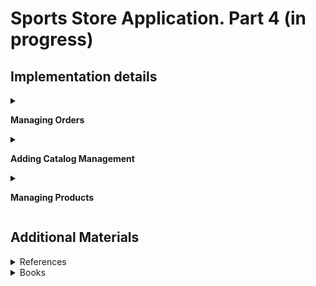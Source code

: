 # Sports Store Application. Part 4 (in progress)

## Implementation details

<details>
<summary>

**Managing Orders**
</summary>

- Go to the cloned repository of the previous step `Sport Store Application. Part 3`. 

- Switch to the `sports-store-application-4` branch and do a fast-forward merge according to changes from the `main` branch.

```
$ git checkout sports-store-application-4

$ git merge main --ff

```
- Continue your work in Visual Studio or other IDE.

- Builed project, run application and request http://localhost:5000/. Your app should be work.

- To create a simple administration tool that will let to view the orders that have been received and mark them as shipped, at first change the data model so that adminstator can record which orders have been shipped. Add a `Shipped` property in the Order.cs file (the `Models` Folder)

```
using System.ComponentModel.DataAnnotations;
using Microsoft.AspNetCore.Mvc.ModelBinding;

namespace SportsStore.Models
{
    public class Order
    {
        . . .

        [BindNever]
        public bool Shipped { get; set; }

        . . .
    }
}

```

- To update the database to reflect the addition of the `Shipped` property to the `Order` class, open a new command prompt or PowerShell window, navigate to the SportsStore project folder and run the following command: 

```
dotnet ef migrations add ShippedOrders

dotnet ef database update
```
- Add action methods in the `OrderController.cs` file in the `SportsStore/Controllers` folder - the `List` method will be use to display a list of the unshipped orders to the administrator and the `MarkShipped` method will  be receive a POST request that specifies the ID of an order, which is used to locate the corresponding Order object from the repository so that the Shipped property can be set to true and saved.
 
```
using Microsoft.AspNetCore.Mvc;
using SportsStore.Models;
using SportsStore.Models.Repository;

namespace SportsStore.Controllers
{
    public class OrderController : Controller
    {
        . . .

        public ViewResult List() => View(orderRepository.Orders.Where(o => !o.Shipped));
        
        [HttpPost]
        public IActionResult MarkShipped(int orderId)
        {
            Order order = orderRepository
                .Orders
                .FirstOrDefault(o => o.OrderId == orderId);

            if (order != null)
            {
                order.Shipped = true;
                orderRepository.SaveOrder(order);
            }

            return RedirectToAction(nameof(List));
        }

        . . .
    }
}

```
- To display the list of unshipped orders add a `List.cshtml` view file to the Views/Order folder and add the markup shown below

```
@model IQueryable<Order>

@{
    Layout = "_AdminLayout";
}

@if (Model.Any())
{
    <table class="table table-bordered table-striped">
        <tr>
            <th>Name</th>
            <th>Zip</th>
            <th colspan="2">Details</th>
            <th></th>
        </tr>
        @foreach (Order o in Model)
        {
            <tr>
                <td>@o.Name</td>
                <td>@o.Zip</td>
                <th>Product</th>
                <th>Quantity</th>
                <td>
                    <form asp-action="MarkShipped" method="post">
                        <input type="hidden" name="orderId" value="@o.OrderId" />
                        <button type="submit" class="btn btn-sm btn-danger">
                            Ship
                        </button>
                    </form>
                </td>
            </tr>
            @foreach (CartLine line in o.Lines)
            {
                <tr>
                    <td colspan="2"></td>
                    <td>@line.Product.Name</td>
                    <td>@line.Quantity</td>
                    <td></td>
                </tr>
            }
        }
    </table>
}
else
{
    <div class="text-center">No Unshipped Orders</div>
}

```
- Add a `_AdminLayout.cshtml` layout view in the Views/Shared folder with the following markup

```
<!DOCTYPE html>
<html>
<head>
    <meta name="viewport" content="width=device-width" />
    <title>SportsStore</title>
    <link href="/lib/bootstrap/css/bootstrap.min.css" rel="stylesheet" />
</head>
<body>
    <div class="bg-info text-white p-2">
        <div class="container-fluid">
            <span class="navbar-brand">SPORTS STORE Administration</span>
        </div>
    </div>
    <div class="container-fluid">
        <div class="row p-2">
            <div class="col-3">
                <div class="d-grid gap-1">
                    <a class="btn btn-outline-primary"
                       asp-action="List" asp-controller="Order">
                       Orders
                    </a>
                    <a class="btn btn-outline-primary"
                       asp-action="Products" asp-controller="Admin">
                        Products
                    </a>
                </div>
            </div>
            <div class="col-9">
                @RenderBody()
            </div>
        </div>
    </div>
</body>
</html>
```

- Builed project, run application and request http://localhost:5000/Orders/List.

</details>

<details>
<summary>

**Adding Catalog Management**

</summary>

- To create a simple administration tool that will let to view the orders that have been received and mark them as shipped, at first change the data model so that adminstator can record which orders have been shipped. Add a property in the `Order` class (the `SportsStore/Models` folder)

        public class Order
        {
            ...
            [BindNever] 
            public bool Shipped { get; set; }
        }

- To update the database to reflect the addition of the `Shipped` property to the `Order` class, open a new PowerShell window and run the command

        dotnet ef migrations add ShippedOrders

- To display two tables, one of which shows the orders waiting to be shipped and the other the shipped orders. Each order will be presented with a button that changes the shipping state. To avoid duplicating code and content, create a Razor Component that displays a table without knowing which 
category of order it is dealing with. Add a Razor Component named `OrderTable.razor` to the `Pages/Admin` folder

        <table class="table table-sm table-striped table-bordered">
            <thead>
            <tr>
                <th colspan="5" class="text-center">@TableTitle</th>
            </tr>
            </thead>
            <tbody>
            @if (Orders?.Count() > 0)
            {
                @foreach (Order o in Orders)
                {
                    <tr>
                        <td>@o.Name</td><td>@o.Zip</td><th>Product</th><th>Quantity</th>
                        <td>
                            <button class="btn btn-sm btn-danger"
                                    @onclick="@(e => OrderSelected.InvokeAsync(o.OrderId))">
                                @ButtonLabel
                            </button>
                        </td>
                    </tr>
                    @foreach (CartLine line in o.Lines)
                    {
                        <tr>
                            <td colspan="2"></td>
                            <td>@line.Product.Name</td><td>@line.Quantity</td>
                            <td></td>
                        </tr>
                    }
                }
            }
            else
            {
                <tr>
                    <td colspan="5" class="text-center">No Orders</td>
                </tr>
            }
            </tbody>
        </table>
        
        @code 
        {
        
            [Parameter]
            public string TableTitle { get; set; } = "Orders";
        
            [Parameter]
            public IEnumerable<Order> Orders { get; set; }
        
            [Parameter]
            public string ButtonLabel { get; set; } = "Ship";
        
            [Parameter]
            public EventCallback<int> OrderSelected { get; set; }
        
        }

- Remove the placeholder content in the Orders component and replace it with the code and content

        @page "/admin/orders"

        @inherits OwningComponentBase<IOrderRepository>

        <OrderTable TableTitle="Unshipped Orders" Orders="UnshippedOrders" ButtonLabel="Ship" OrderSelected="ShipOrder"/>
        <OrderTable TableTitle="Shipped Orders" Orders="ShippedOrders" ButtonLabel="Reset" OrderSelected="ResetOrder"/>
        <button class="btn btn-info" @onclick="@(e => UpdateData())">Refresh Data</button>

        @code 
        {
            public IOrderRepository Repository => Service;

            public IEnumerable<Order> AllOrders { get; set; }

            public IEnumerable<Order> UnshippedOrders { get; set; }

            public IEnumerable<Order> ShippedOrders { get; set; }

            protected async override Task OnInitializedAsync()
            {
                await UpdateData();
            }

            public async Task UpdateData()
            {
                AllOrders = await Repository.Orders.ToListAsync();
                UnshippedOrders = AllOrders.Where(o => !o.Shipped);
                ShippedOrders = AllOrders.Where(o => o.Shipped);
            }

            public void ShipOrder(int id) => UpdateOrder(id, true);

            public void ResetOrder(int id) => UpdateOrder(id, false);

            private void UpdateOrder(int id, bool shipValue)
            {
                Order o = Repository.Orders.FirstOrDefault(o => o.OrderId == id);
                o.Shipped = shipValue;
                Repository.SaveOrder(o);
            }
        }

- To see the new features, restart ASP.NET Core, request http://localhost:5000, and create an order. Once you have at least one order in the database, request http://localhost:5000/admin/orders, and you will see a summary of the order you created displayed in the Unshipped Orders table. Click the Ship button, and the order will be updated and moved to the Shipped Orders table 
  
    ![](Images/4.5.png)

</details>

<details>
<summary>

**Managing Products**
</summary>


- To add the features that allow a administrator to create, read, update, and delete products add new methods to the IStoreRepository interface

        public interface IStoreRepository
        {
            IQueryable<Product> Products { get; }
            void SaveProduct(Product p);
            void CreateProduct(Product p);
            void DeleteProduct(Product p);
        }

- Add implemention of this methods in the `EFStoreRepository` calss (the SportsStore/Models folder)

        public class EFStoreRepository : IStoreRepository
        {
            private StoreDbContext context;
    
            public EFStoreRepository(StoreDbContext ctx)
            {
                context = ctx;
            }
    
            public IQueryable<Product> Products => context.Products;
    
            public void CreateProduct(Product p)
            {
                context.Add(p);
                context.SaveChanges();
            }
    
            public void DeleteProduct(Product p)
            {
                context.Remove(p);
                context.SaveChanges();
            }
    
            public void SaveProduct(Product p)
            {
                context.SaveChanges();
            }
        }

- To validate the values the user provides when editing or creating Product objects,  add validation attributes to the Product data model class
    
        public class Product
        {
            public long ProductId { get; set; }

            [Required(ErrorMessage = "Please enter a product name")]
            public string Name { get; set; }

            [Required(ErrorMessage = "Please enter a description")]
            public string Description { get; set; }

            [Required]
            [Range(0.01, double.MaxValue,
                ErrorMessage = "Please enter a positive price")]
            [Column(TypeName = "decimal(8, 2)")]
            public decimal Price { get; set; }

            [Required(ErrorMessage = "Please specify a category")]
            public string Category { get; set; }
        }

- To provide the administrator a table of products with links to check and edit, replace the contents of the `Products.razor` file

        @page "/admin/products"
        @page "/admin"

        @inherits OwningComponentBase<IStoreRepository>

        <table class="table table-sm table-striped table-bordered">
            <thead>
            <tr>
                <th>ID</th><th>Name</th>
                <th>Category</th><th>Price</th><td/>
            </tr>
            </thead>
            <tbody>
            @if (ProductData?.Count() > 0)
            {
                @foreach (Product p in ProductData)
                {
                    <tr>
                        <td>@p.ProductId</td>
                        <td>@p.Name</td>
                        <td>@p.Category</td>
                        <td>@p.Price.ToString("c")</td>
                        <td>
                            <NavLink class="btn btn-info btn-sm"
                                     href="@GetDetailsUrl(p.ProductId)">
                                Details
                            </NavLink>
                            <NavLink class="btn btn-warning btn-sm"
                                     href="@GetEditUrl(p.ProductId)">
                                Edit
                            </NavLink>
                        </td>
                    </tr>
                }
            }
            else
            {
                <tr>
                    <td colspan="5" class="text-center">No Products</td>
                </tr>
            }
            </tbody>
        </table>
        <NavLink class="btn btn-primary" href="/admin/products/create">Create</NavLink>

        @code {
            public IStoreRepository Repository => Service;

            public IEnumerable<Product> ProductData { get; set; }

            protected async override Task OnInitializedAsync()
            {
                await UpdateData();
            }

            public async Task UpdateData()
            {
                ProductData = await Repository.Products.ToListAsync();
            }

            public string GetDetailsUrl(long id) => $"/admin/products/details/{id}";

            public string GetEditUrl(long id) => $"/admin/products/edit/{id}";
        }

- Restart ASP.NET Core and request http://localhost:5000/admin/products

    ![](Images/4.3.png)

- To reate the Detail Component the job of that is to display all the fields for a single `Product` object, add a Razor Component named `Details.razor` to the `Pages/Admin` folder

        @page "/admin/products/details/{id:long}"
        
        <h3 class="bg-info text-white text-center p-1">Details</h3>
        <table class="table table-sm table-bordered table-striped">
            <tbody>
            <tr>
                <th>ID</th><td>@Product.ProductId</td>
            </tr>
            <tr>
                <th>Name</th><td>@Product.Name</td>
            </tr>
            <tr>
                <th>Description</th><td>@Product.Description</td>
            </tr>
            <tr>
                <th>Category</th><td>@Product.Category</td>
            </tr>
            <tr>
                <th>Price</th><td>@Product.Price.ToString("C")</td>
            </tr>
            </tbody>
        </table>
        <NavLink class="btn btn-warning" href="@EditUrl">Edit</NavLink>
        <NavLink class="btn btn-secondary" href="/admin/products">Back</NavLink>
        
        @code {
        
            [Inject]
            public IStoreRepository Repository { get; set; }
        
            [Parameter]
            public long Id { get; set; }
        
            public Product Product { get; set; }
        
            protected override void OnParametersSet()
            {
                Product = Repository.Products.FirstOrDefault(p => p.ProductId == Id);
            }
        
            public string EditUrl => $"/admin/products/edit/{Product.ProductId}";
        }

-  Restart ASP.NET Core, request http://localhost:5000/admin/products, and click one of the `Details` buttons
  
    ![](Images/4.6.png)

- To support the operations to create and edit data, add a Razor Component named `Editor.razor` to the `Pages/Admin` folder

        @page "/admin/products/edit/{id:long}"
        @page "/admin/products/create"

        @inherits OwningComponentBase<IStoreRepository>

        <style>
            div.validation-message { color: rgb(220, 53, 69); font-weight: 500 }
        </style>

        <h3 class="bg-@ThemeColor text-white text-center p-1">@TitleText a Product</h3>
        <EditForm Model="Product" OnValidSubmit="SaveProduct">
            <DataAnnotationsValidator/>
            @if (Product.ProductId != 0)
            {
                <div class="form-group">
                    <label>ID</label>
                    <input class="form-control" disabled value="@Product.ProductId"/>
                </div>
            }
            <div class="form-group">
                <label>Name</label>
                <ValidationMessage For="@(() => Product.Name)"/>
                <InputText class="form-control" @bind-Value="Product.Name"/>
            </div>
            <div class="form-group">
                <label>Description</label>
                <ValidationMessage For="@(() => Product.Description)"/>
                <InputText class="form-control" @bind-Value="Product.Description"/>
            </div>
            <div class="form-group">
                <label>Category</label>
                <ValidationMessage For="@(() => Product.Category)"/>
                <InputText class="form-control" @bind-Value="Product.Category"/>
            </div>
            <div class="form-group">
                <label>Price</label>
                <ValidationMessage For="@(() => Product.Price)"/>
                <InputNumber class="form-control" @bind-Value="Product.Price"/>
            </div>
            <button type="submit" class="btn btn-@ThemeColor">Save</button>
            <NavLink class="btn btn-secondary" href="/admin/products">Cancel</NavLink>
        </EditForm>

        @code {
            public IStoreRepository Repository => Service;

            [Inject]
            public NavigationManager NavManager { get; set; }

            [Parameter]
            public long Id { get; set; } = 0;

            public Product Product { get; set; } = new Product();

            protected override void OnParametersSet()
            {
                if (Id != 0)
                {
                    Product = Repository.Products.FirstOrDefault(p => p.ProductId == Id);
                }
            }

            public void SaveProduct()
            {
                if (Id == 0)
                {
                    Repository.CreateProduct(Product);
                }
                else
                {
                    Repository.SaveProduct(Product);
                }
                NavManager.NavigateTo("/admin/products");
            }

            public string ThemeColor => Id == 0 ? "primary" : "warning";

            public string TitleText => Id == 0 ? "Create" : "Edit";
        }

- To see the editor, restart ASP.NET Core, request http://localhost:5000/admin, and click the `Edit` button
  
    ![](Images/4.3.png)  

    ![](Images/4.7.png)   

or request http://localhost:5000/admin, and click the `Create` button
  
    ![](Images/4.8.png)   

- To support the operations to delete, add in the `Products.razor` file in the `SportsStore/Pages/Admin` a `button`-tag and a `DeleteProduct` method

        @page "/admin/products"
        @page "/admin"

        @inherits OwningComponentBase<IStoreRepository>

        <table class="table table-sm table-striped table-bordered">
            <thead>
            <tr>
                <th>ID</th><th>Name</th>
                <th>Category</th><th>Price</th><td/>
            </tr>
            </thead>
            <tbody>
            @if (ProductData?.Count() > 0)
            {
                @foreach (Product p in ProductData)
                {
                    <tr>
                            ...
                            <button class="btn btn-danger btn-sm"
                                    @onclick="@(e => DeleteProduct(p))">
                                Delete
                            </button>

                        </td>
                    </tr>
                }
            }
            else
            {
                <tr>
                    <td colspan="5" class="text-center">No Products</td>
                </tr>
            }
            </tbody>
        </table>
        <NavLink class="btn btn-primary" href="/admin/products/create">Create</NavLink>

        @code {
            ...

            public async Task DeleteProduct(Product p)
            {
                Repository.DeleteProduct(p);
                await UpdateData();
            }

        }

-  Restart ASP.NET Core, request http://localhost:5000/admin/products, and click a `Delete` button to remove an object from the database

</details>

## Additional Materials

<details><summary>References
</summary> 

1. [Minimal APIs overview](https://docs.microsoft.com/en-us/aspnet/core/fundamentals/minimal-apis?view=aspnetcore-6.0)
1. [Get started with ASP.NET Core MVC](https://docs.microsoft.com/en-us/aspnet/core/tutorials/first-mvc-app/start-mvc?view=aspnetcore-6.0&tabs=visual-studio)
1. [Controllers](https://jakeydocs.readthedocs.io/en/latest/mvc/controllers/index.html)
1. [Views](https://jakeydocs.readthedocs.io/en/latest/mvc/views/index.html)
1. [Models](https://jakeydocs.readthedocs.io/en/latest/mvc/models/index.html)
1. [ASP.NET Core MVC with EF Core - tutorial series](https://docs.microsoft.com/en-us/aspnet/core/data/ef-mvc/?view=aspnetcore-6.0)
1. [Persist and retrieve relational data with Entity Framework Core](https://docs.microsoft.com/en-us/learn/modules/persist-data-ef-core/?view=aspnetcore-6.0)

</details>

<details><summary>Books
</summary> 

1. [Pro ASP.NET Core 6. Develop Cloud-Ready Web Applications Using MVC, Blazor, and Razor Pages 9th ed. Edition by Adam Freeman](https://www.amazon.com/Pro-ASP-NET-Core-Cloud-Ready-Applications/dp/1484279565/). Part 1. Chapeter 9. SportsStore: Completing the Cart.
1. [Pro ASP.NET Core 6. Develop Cloud-Ready Web Applications Using MVC, Blazor, and Razor Pages 9th ed. Edition by Adam Freeman](https://www.amazon.com/Pro-ASP-NET-Core-Cloud-Ready-Applications/dp/1484279565/). Part 2. Chapeter 13. Using URL Routing.
1. [Pro ASP.NET Core 6. Develop Cloud-Ready Web Applications Using MVC, Blazor, and Razor Pages 9th ed. Edition by Adam Freeman](https://www.amazon.com/Pro-ASP-NET-Core-Cloud-Ready-Applications/dp/1484279565/). Part 2. Chapeter 14. Using Dependency Injection.
1. [Pro ASP.NET Core 6. Develop Cloud-Ready Web Applications Using MVC, Blazor, and Razor Pages 9th ed. Edition by Adam Freeman](https://www.amazon.com/Pro-ASP-NET-Core-Cloud-Ready-Applications/dp/1484279565/). Part 2. Chapeter 15. Using the Platform Features. Part 1.
1. [Pro ASP.NET Core 6. Develop Cloud-Ready Web Applications Using MVC, Blazor, and Razor Pages 9th ed. Edition by Adam Freeman](https://www.amazon.com/Pro-ASP-NET-Core-Cloud-Ready-Applications/dp/1484279565/). Part 2. Chapeter 16. Using the Platform Features. Part 2.
1. [Pro ASP.NET Core 6. Develop Cloud-Ready Web Applications Using MVC, Blazor, and Razor Pages 9th ed. Edition by Adam Freeman](https://www.amazon.com/Pro-ASP-NET-Core-Cloud-Ready-Applications/dp/1484279565/). Part 2. Chapeter 17. Working with Data.
1. [Pro ASP.NET Core 6. Develop Cloud-Ready Web Applications Using MVC, Blazor, and Razor Pages 9th ed. Edition by Adam Freeman](https://www.amazon.com/Pro-ASP-NET-Core-Cloud-Ready-Applications/dp/1484279565/). Part 3. Chapeter 21. Using Controllers with Views. Part 1.
1. [Pro ASP.NET Core 6. Develop Cloud-Ready Web Applications Using MVC, Blazor, and Razor Pages 9th ed. Edition by Adam Freeman](https://www.amazon.com/Pro-ASP-NET-Core-Cloud-Ready-Applications/dp/1484279565/). Part 3. Chapeter 22. Using Controllers with Views. Part 2.
1. [Pro ASP.NET Core 6. Develop Cloud-Ready Web Applications Using MVC, Blazor, and Razor Pages 9th ed. Edition by Adam Freeman](https://www.amazon.com/Pro-ASP-NET-Core-Cloud-Ready-Applications/dp/1484279565/). Part 3. Chapeter 24. Using View Components.
1. [Pro ASP.NET Core 6. Develop Cloud-Ready Web Applications Using MVC, Blazor, and Razor Pages 9th ed. Edition by Adam Freeman](https://www.amazon.com/Pro-ASP-NET-Core-Cloud-Ready-Applications/dp/1484279565/). Part 3. Chapeter 28. Using Model Binding.
1. [Pro ASP.NET Core 6. Develop Cloud-Ready Web Applications Using MVC, Blazor, and Razor Pages 9th ed. Edition by Adam Freeman](https://www.amazon.com/Pro-ASP-NET-Core-Cloud-Ready-Applications/dp/1484279565/). Part 3. Chapeter 29. Using Model Validation.

</details>
